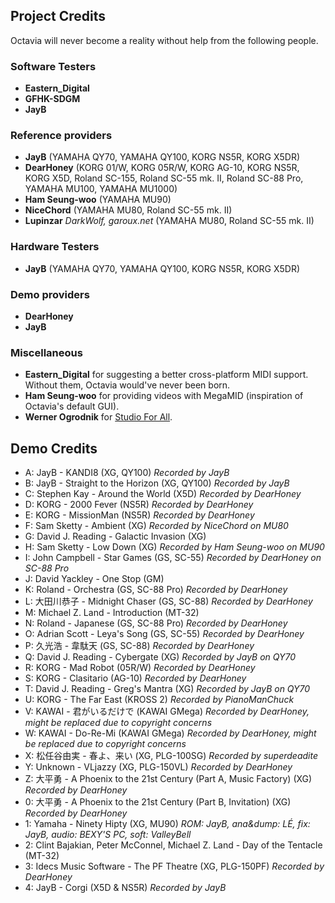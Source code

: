 ## Project Credits
Octavia will never become a reality without help from the following people.

### Software Testers
* **Eastern_Digital**
* **GFHK-SDGM**
* **JayB**

### Reference providers
* **JayB** (YAMAHA QY70, YAMAHA QY100, KORG NS5R, KORG X5DR)
* **DearHoney** (KORG 01/W, KORG 05R/W, KORG AG-10, KORG NS5R, KORG X5D, Roland SC-155, Roland SC-55 mk. II, Roland SC-88 Pro, YAMAHA MU100, YAMAHA MU1000)
* **Ham Seung-woo** (YAMAHA MU90)
* **NiceChord** (YAMAHA MU80, Roland SC-55 mk. II)
* **Lupinzar** _DarkWolf, garoux.net_ (YAMAHA MU80, Roland SC-55 mk. II)

### Hardware Testers
* **JayB** (YAMAHA QY70, YAMAHA QY100, KORG NS5R, KORG X5DR)

### Demo providers
* **DearHoney**
* **JayB**

### Miscellaneous
* **Eastern_Digital** for suggesting a better cross-platform MIDI support. Without them, Octavia would've never been born.
* **Ham Seung-woo** for providing videos with MegaMID (inspiration of Octavia's default GUI).
* **Werner Ogrodnik** for [Studio For All](http://studio4all.de/htmle/frameset090.html).

## Demo Credits
* A: JayB - KANDI8 (XG, QY100) _Recorded by JayB_
* B: JayB - Straight to the Horizon (XG, QY100) _Recorded by JayB_
* C: Stephen Kay - Around the World (X5D) _Recorded by DearHoney_
* D: KORG - 2000 Fever (NS5R) _Recorded by DearHoney_
* E: KORG - MissionMan (NS5R) _Recorded by DearHoney_
* F: Sam Sketty - Ambient (XG) _Recorded by NiceChord on MU80_
* G: David J. Reading - Galactic Invasion (XG)
* H: Sam Sketty - Low Down (XG) _Recorded by Ham Seung-woo on MU90_
* I: John Campbell - Star Games (GS, SC-55) _Recorded by DearHoney on SC-88 Pro_
* J: David Yackley - One Stop (GM)
* K: Roland - Orchestra (GS, SC-88 Pro) _Recorded by DearHoney_
* L: 大田川恭子 - Midnight Chaser (GS, SC-88) _Recorded by DearHoney_
* M: Michael Z. Land - Introduction (MT-32)
* N: Roland - Japanese (GS, SC-88 Pro) _Recorded by DearHoney_
* O: Adrian Scott - Leya's Song (GS, SC-55) _Recorded by DearHoney_
* P: 久光浩 - 韋駄天 (GS, SC-88) _Recorded by DearHoney_
* Q: David J. Reading - Cybergate (XG) _Recorded by JayB on QY70_
* R: KORG - Mad Robot (05R/W) _Recorded by DearHoney_
* S: KORG - Clasitario (AG-10) _Recorded by DearHoney_
* T: David J. Reading - Greg's Mantra (XG) _Recorded by JayB on QY70_
* U: KORG - The Far East (KROSS 2) _Recorded by PianoManChuck_
* V: KAWAI - 君がいるだけで (KAWAI GMega) _Recorded by DearHoney, might be replaced due to copyright concerns_
* W: KAWAI - Do-Re-Mi (KAWAI GMega) _Recorded by DearHoney, might be replaced due to copyright concerns_
* X: 松任谷由実 - 春よ、来い (XG, PLG-100SG) _Recorded by superdeadite_
* Y: Unknown - VLjazzy (XG, PLG-150VL) _Recorded by DearHoney_
* Z: 大平勇 - A Phoenix to the 21st Century (Part A, Music Factory) (XG) _Recorded by DearHoney_
* 0: 大平勇 - A Phoenix to the 21st Century (Part B, Invitation) (XG) _Recorded by DearHoney_
* 1: Yamaha - Ninety Hipty (XG, MU90) _ROM: JayB, ana&dump: LÉ, fix: JayB, audio: BEXY'S PC, soft: ValleyBell_
* 2: Clint Bajakian, Peter McConnel, Michael Z. Land - Day of the Tentacle (MT-32)
* 3: Idecs Music Software - The PF Theatre (XG, PLG-150PF) _Recorded by DearHoney_
* 4: JayB - Corgi (X5D & NS5R) _Recorded by JayB_